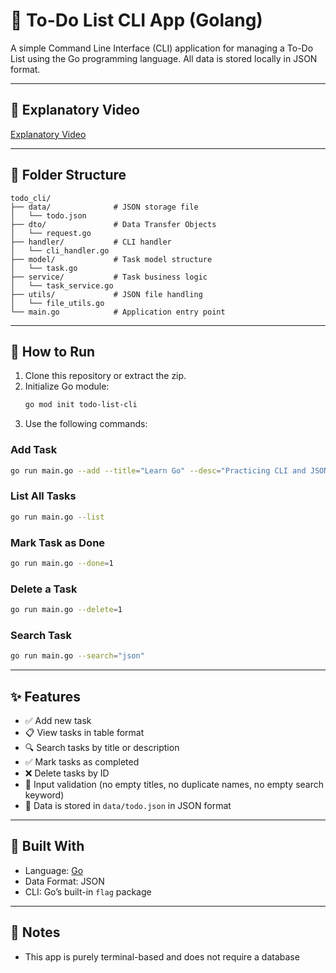 # 📝 To-Do List CLI App (Golang)

A simple Command Line Interface (CLI) application for managing a To-Do List using the Go programming language. All data is stored locally in JSON format.

---

## 📝 Explanatory Video

[Explanatory Video](https://drive.google.com/file/d/1kjqaM3fwRxtQBr3hBZLDaO5WZC7_v1Eg/view?usp=sharing)

---

## 📁 Folder Structure

```
todo_cli/
├── data/              # JSON storage file
│   └── todo.json
├── dto/               # Data Transfer Objects
│   └── request.go
├── handler/           # CLI handler
│   └── cli_handler.go
├── model/             # Task model structure
│   └── task.go
├── service/           # Task business logic
│   └── task_service.go
├── utils/             # JSON file handling
│   └── file_utils.go
└── main.go            # Application entry point
```

---

## 🚀 How to Run

1. Clone this repository or extract the zip.
2. Initialize Go module:
   ```bash
   go mod init todo-list-cli
   ```
3. Use the following commands:

### Add Task
```bash
go run main.go --add --title="Learn Go" --desc="Practicing CLI and JSON"
```

### List All Tasks
```bash
go run main.go --list
```

### Mark Task as Done
```bash
go run main.go --done=1
```

### Delete a Task
```bash
go run main.go --delete=1
```

### Search Task
```bash
go run main.go --search="json"
```

---

## ✨ Features

- ✅ Add new task
- 📋 View tasks in table format
- 🔍 Search tasks by title or description
- ✅ Mark tasks as completed
- ❌ Delete tasks by ID
- 🧠 Input validation (no empty titles, no duplicate names, no empty search keyword)
- 💾 Data is stored in `data/todo.json` in JSON format

---

## 🧱 Built With

- Language: [Go](https://golang.org/)
- Data Format: JSON
- CLI: Go’s built-in `flag` package

---

## 📌 Notes

- This app is purely terminal-based and does not require a database

